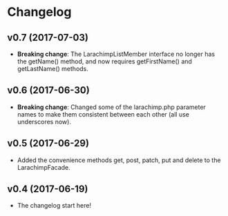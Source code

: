 # Changelog

## v0.7 (2017-07-03)
* __Breaking change__: The LarachimpListMember interface no longer has the getName() method, and now requires getFirstName() and getLastName() methods.

## v0.6 (2017-06-30)
* __Breaking change__: Changed some of the larachimp.php parameter names to make them consistent between each other (all use underscores now).

## v0.5 (2017-06-29)
* Added the convenience methods get, post, patch, put and delete to the LarachimpFacade.

## v0.4 (2017-06-19)
* The changelog start here!
